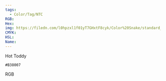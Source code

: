 ```yaml
---
tags:
  - Color/Tag/NTC
RGB:
Hex:
img: https://filedn.com/l0hpzxl1f01yT7GHxtF8cyk/Color%20Snake/standard_csv_to_svg/%23/B38007.svg
CMYK:
HSL:
Name:
---
```

Hot Toddy
```palette
#B38007
```
RGB
